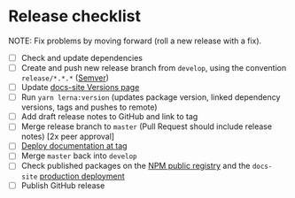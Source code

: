 # Release checklist

NOTE: Fix problems by moving forward (roll a new release with a fix).

- [ ] Check and update dependencies
- [ ] Create and push new release branch from `develop`, using the convention `release/*.*.*` ([Semver](https://semver.org/))
- [ ] Update [docs-site Versions page](update_versions_page.md)
- [ ] Run `yarn lerna:version` (updates package version, linked dependency versions, tags and pushes to remote)
- [ ] Add draft release notes to GitHub and link to tag
- [ ] Merge release branch to `master` (Pull Request should include release notes) [2x peer approval]
- [ ] [Deploy documentation at tag](deploy_documentation.md)
- [ ] Merge `master` back into `develop`
- [ ] Check published packages on the [NPM public registry](https://www.npmjs.com/search?q=royalnavy) and the `docs-site` [production deployment](https://docs.royalnavy.io)
- [ ] Publish GitHub release
